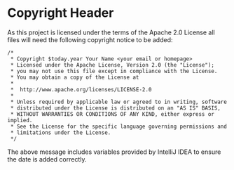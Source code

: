 Copyright Header
================
As this project is licensed under the terms of the Apache 2.0 License all files will need the following copyright
notice to be added:

	/*
	 * Copyright $today.year Your Name <your email or homepage>
	 * Licensed under the Apache License, Version 2.0 (the "License");
	 * you may not use this file except in compliance with the License.
	 * You may obtain a copy of the License at
	 *
	 * 	http://www.apache.org/licenses/LICENSE-2.0
	 *
	 * Unless required by applicable law or agreed to in writing, software
	 * distributed under the License is distributed on an "AS IS" BASIS,
	 * WITHOUT WARRANTIES OR CONDITIONS OF ANY KIND, either express or implied.
	 * See the License for the specific language governing permissions and
	 * limitations under the License.
	 */

The above message includes variables provided by IntelliJ IDEA to ensure the date is added correctly.